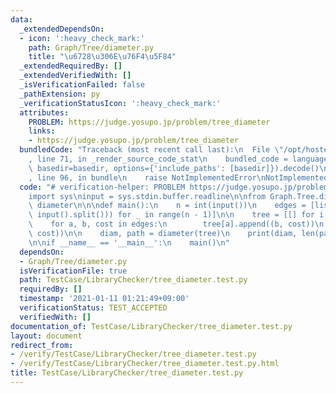 ```yaml
---
data:
  _extendedDependsOn:
  - icon: ':heavy_check_mark:'
    path: Graph/Tree/diameter.py
    title: "\u6728\u306E\u76F4\u5F84"
  _extendedRequiredBy: []
  _extendedVerifiedWith: []
  _isVerificationFailed: false
  _pathExtension: py
  _verificationStatusIcon: ':heavy_check_mark:'
  attributes:
    PROBLEM: https://judge.yosupo.jp/problem/tree_diameter
    links:
    - https://judge.yosupo.jp/problem/tree_diameter
  bundledCode: "Traceback (most recent call last):\n  File \"/opt/hostedtoolcache/Python/3.10.1/x64/lib/python3.10/site-packages/onlinejudge_verify/documentation/build.py\"\
    , line 71, in _render_source_code_stat\n    bundled_code = language.bundle(stat.path,\
    \ basedir=basedir, options={'include_paths': [basedir]}).decode()\n  File \"/opt/hostedtoolcache/Python/3.10.1/x64/lib/python3.10/site-packages/onlinejudge_verify/languages/python.py\"\
    , line 96, in bundle\n    raise NotImplementedError\nNotImplementedError\n"
  code: "# verification-helper: PROBLEM https://judge.yosupo.jp/problem/tree_diameter\n\
    import sys\ninput = sys.stdin.buffer.readline\n\nfrom Graph.Tree.diameter import\
    \ diameter\n\n\ndef main():\n    n = int(input())\n    edges = [list(map(int,\
    \ input().split())) for _ in range(n - 1)]\n\n    tree = [[] for i in range(n)]\n\
    \    for a, b, cost in edges:\n        tree[a].append((b, cost))\n        tree[b].append((a,\
    \ cost))\n\n    diam, path = diameter(tree)\n    print(diam, len(path))\n    print(*path)\n\
    \n\nif __name__ == '__main__':\n    main()\n"
  dependsOn:
  - Graph/Tree/diameter.py
  isVerificationFile: true
  path: TestCase/LibraryChecker/tree_diameter.test.py
  requiredBy: []
  timestamp: '2021-01-11 01:21:49+09:00'
  verificationStatus: TEST_ACCEPTED
  verifiedWith: []
documentation_of: TestCase/LibraryChecker/tree_diameter.test.py
layout: document
redirect_from:
- /verify/TestCase/LibraryChecker/tree_diameter.test.py
- /verify/TestCase/LibraryChecker/tree_diameter.test.py.html
title: TestCase/LibraryChecker/tree_diameter.test.py
---
```


